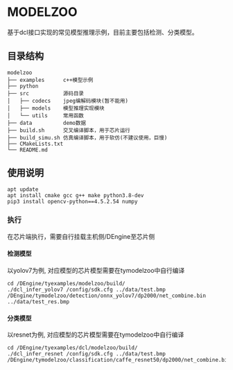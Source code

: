 # MODELZOO

基于dcl接口实现的常见模型推理示例，目前主要包括检测、分类模型。

## 目录结构

```
modelzoo
├── examples      c++模型示例
├── python
├── src           源码目录
│   ├── codecs    jpeg编解码模块(暂不能用)
│   ├── models    模型推理实现模块
│   └── utils     常用函数
├── data          demo数据
├── build.sh      交叉编译脚本，用于芯片运行
├── build_simu.sh 仿真编译脚本，用于软仿(不建议使用，巨慢)
├── CMakeLists.txt
└── README.md
```

## 使用说明

```shell
apt update
apt install cmake gcc g++ make python3.8-dev
pip3 install opencv-python==4.5.2.54 numpy
```

### 执行

在芯片端执行，需要自行挂载主机侧/DEngine至芯片侧

#### 检测模型

以yolov7为例, 对应模型的芯片模型需要在tymodelzoo中自行编译

```shell
cd /DEngine/tyexamples/modelzoo/build/
./dcl_infer_yolov7 /config/sdk.cfg ../data/test.bmp /DEngine/tymodelzoo/detection/onnx_yolov7/dp2000/net_combine.bin ../data/test_res.bmp
```

#### 分类模型

以resnet为例, 对应模型的芯片模型需要在tymodelzoo中自行编译

```shell
cd /DEngine/tyexamples/dcl/modelzoo/build/
./dcl_infer_resnet /config/sdk.cfg ../data/test.bmp /DEngine/tymodelzoo/classification/caffe_resnet50/dp2000/net_combine.bin
```